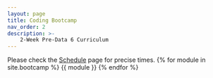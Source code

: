 ```yaml
---
layout: page
title: Coding Bootcamp
nav_order: 2
description: >-
    2-Week Pre-Data 6 Curriculum
---
```


Please check the [Schedule](../schedule) page for precise times.
{% for module in site.bootcamp %}
{{ module }}
{% endfor %}
